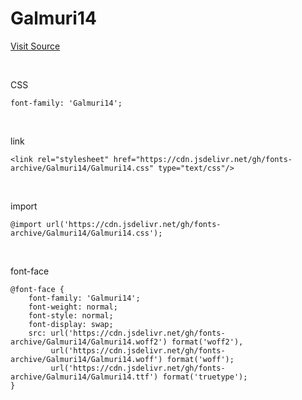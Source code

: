 # Galmuri14

[Visit Source](https://galmuri.quiple.dev/#%EB%8B%A4%EC%9A%B4%EB%A1%9C%EB%93%9C)

&nbsp;

CSS

```
font-family: 'Galmuri14';
```

&nbsp;

link

```
<link rel="stylesheet" href="https://cdn.jsdelivr.net/gh/fonts-archive/Galmuri14/Galmuri14.css" type="text/css"/>
```

&nbsp;

import

```
@import url('https://cdn.jsdelivr.net/gh/fonts-archive/Galmuri14/Galmuri14.css');
```

&nbsp;

font-face

```
@font-face {
    font-family: 'Galmuri14';
    font-weight: normal;
    font-style: normal;
    font-display: swap;
    src: url('https://cdn.jsdelivr.net/gh/fonts-archive/Galmuri14/Galmuri14.woff2') format('woff2'),
         url('https://cdn.jsdelivr.net/gh/fonts-archive/Galmuri14/Galmuri14.woff') format('woff');
         url('https://cdn.jsdelivr.net/gh/fonts-archive/Galmuri14/Galmuri14.ttf') format('truetype');
}
```
